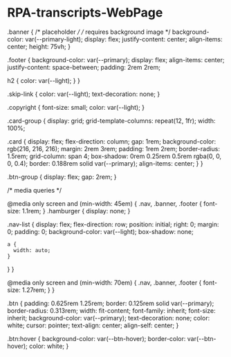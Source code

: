 # RPA-transcripts-WebPage



.banner {
  /* placeholder */
  /* requires background image */
  background-color: var(--primary-light);
  display: flex;
  justify-content: center;
  align-items: center;
  height: 75vh;
}

.footer {
  background-color: var(--primary);
  display: flex;
  align-items: center;
  justify-content: space-between;
  padding: 2rem 2rem;

  h2 {
    color: var(--light);
  }
}

.skip-link {
  color: var(--light);
  text-decoration: none;
}

.copyright {
  font-size: small;
  color: var(--light);
}

.card-group {
  display: grid;
  grid-template-columns: repeat(12, 1fr);
  width: 100%;

  .card {
    display: flex;
    flex-direction: column;
    gap: 1rem;
    background-color: rgb(216, 216, 216);
    margin: 2rem 3rem;
    padding: 1rem 2rem;
    border-radius: 1.5rem;
    grid-column: span 4;
    box-shadow: 0rem 0.25rem 0.5rem rgba(0, 0, 0, 0.4);
    border: 0.188rem solid var(--primary);
    align-items: center;
  }
}

.btn-group {
  display: flex;
  gap: 2rem;
}

/* media queries */

@media only screen and (min-width: 45em) {
  .nav,
  .banner,
  .footer {
    font-size: 1.1rem;
  }
  .hamburger {
    display: none;
  }

  .nav-list {
    display: flex;
    flex-direction: row;
    position: initial;
    right: 0;
    margin: 0;
    padding: 0;
    background-color: var(--light);
    box-shadow: none;

    a {
      width: auto;
    }
  }
}

@media only screen and (min-width: 70em) {
  .nav,
  .banner,
  .footer {
    font-size: 1.27rem;
  }
}




.btn {
  padding: 0.625rem 1.25rem;
  border: 0.125rem solid var(--primary);
  border-radius: 0.313rem;
  width: fit-content;
  font-family: inherit;
  font-size: inherit;
  background-color: var(--primary);
  text-decoration: none;
  color: white;
  cursor: pointer;
  text-align: center;
  align-self: center;
}

.btn:hover {
  background-color: var(--btn-hover);
  border-color: var(--btn-hover);
  color: white;
}